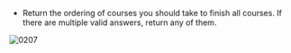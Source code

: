 - Return the ordering of courses you should take to finish all courses. If there are multiple valid answers, return any of them.

![0207](../assets/0207.png)
